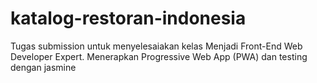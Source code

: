# katalog-restoran-indonesia
Tugas submission untuk menyelesaiakan kelas Menjadi Front-End Web Developer Expert. Menerapkan Progressive Web App (PWA) dan testing dengan jasmine
